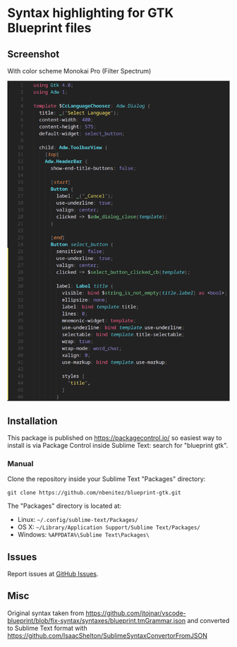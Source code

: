 Syntax highlighting for GTK Blueprint files
===========================================

## Screenshot

With color scheme Monokai Pro (Filter Spectrum)

![Screenshot](https://raw.githubusercontent.com/nbenitez/blueprint-gtk/master/sample-highlight.png)

## Installation

This package is published on https://packagecontrol.io/ so easiest way to install is via Package Control inside Sublime Text: search for "blueprint gtk".

### Manual
Clone the repository inside your Sublime Text "Packages" directory:

    git clone https://github.com/nbenitez/blueprint-gtk.git

The "Packages" directory is located at:

* Linux:
    `~/.config/sublime-text/Packages/`
* OS X:
    `~/Library/Application Support/Sublime Text/Packages/`
* Windows:
    `%APPDATA%\Sublime Text\Packages\`

## Issues
Report issues at [GitHub Issues](https://github.com/nbenitez/blueprint-gtk/issues).

## Misc
Original syntax taken from https://github.com/jtojnar/vscode-blueprint/blob/fix-syntax/syntaxes/blueprint.tmGrammar.json
and converted to Sublime Text format with https://github.com/IsaacShelton/SublimeSyntaxConvertorFromJSON